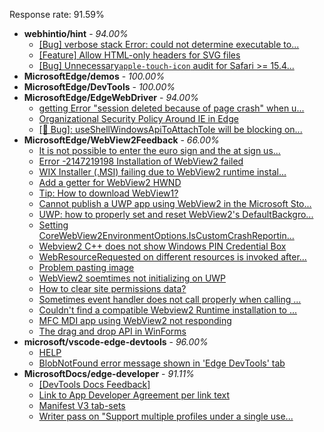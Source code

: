 Response rate: 91.59%

* **webhintio/hint** - _94.00%_
  * [[Bug] verbose stack Error: could not determine executable to...](https://github.com/webhintio/hint/issues/5349)
  * [[Feature] Allow HTML-only headers for SVG files](https://github.com/webhintio/hint/issues/5281)
  * [[Bug] Unnecessary`apple-touch-icon` audit for Safari >= 15.4...](https://github.com/webhintio/hint/issues/5256)
* **MicrosoftEdge/demos** - _100.00%_
* **MicrosoftEdge/DevTools** - _100.00%_
* **MicrosoftEdge/EdgeWebDriver** - _94.00%_
  * [getting Error "session deleted because of page crash" when u...](https://github.com/MicrosoftEdge/EdgeWebDriver/issues/55)
  * [Organizational Security Policy Around IE in Edge](https://github.com/MicrosoftEdge/EdgeWebDriver/issues/54)
  * [[🐛 Bug]: useShellWindowsApiToAttachToIe will be blocking on...](https://github.com/MicrosoftEdge/EdgeWebDriver/issues/34)
* **MicrosoftEdge/WebView2Feedback** - _66.00%_
  * [It is not possible to enter the euro sign and the at sign us...](https://github.com/MicrosoftEdge/WebView2Feedback/issues/2917)
  * [Error -2147219198 Installation of WebView2 failed](https://github.com/MicrosoftEdge/WebView2Feedback/issues/2914)
  * [ WIX Installer (.MSI) failing due to WebView2 runtime instal...](https://github.com/MicrosoftEdge/WebView2Feedback/issues/2911)
  * [Add a getter for WebView2 HWND](https://github.com/MicrosoftEdge/WebView2Feedback/issues/2907)
  * [Tip: How to download WebView1?](https://github.com/MicrosoftEdge/WebView2Feedback/issues/2902)
  * [Cannot publish a UWP app using WebView2 in the Microsoft Sto...](https://github.com/MicrosoftEdge/WebView2Feedback/issues/2901)
  * [UWP: how to properly set and reset WebView2's DefaultBackgro...](https://github.com/MicrosoftEdge/WebView2Feedback/issues/2899)
  * [Setting CoreWebView2EnvironmentOptions.IsCustomCrashReportin...](https://github.com/MicrosoftEdge/WebView2Feedback/issues/2895)
  * [Webview2 C++ does not show Windows PIN Credential Box](https://github.com/MicrosoftEdge/WebView2Feedback/issues/2912)
  * [WebResourceRequested on different resources is invoked after...](https://github.com/MicrosoftEdge/WebView2Feedback/issues/2909)
  * [Problem pasting image](https://github.com/MicrosoftEdge/WebView2Feedback/issues/2900)
  * [WebView2 soemtimes not initializing on UWP](https://github.com/MicrosoftEdge/WebView2Feedback/issues/2894)
  * [How to clear site permissions data?](https://github.com/MicrosoftEdge/WebView2Feedback/issues/2889)
  * [Sometimes event handler does not call properly when calling ...](https://github.com/MicrosoftEdge/WebView2Feedback/issues/2885)
  * [Couldn't find a compatible Webview2 Runtime installation to ...](https://github.com/MicrosoftEdge/WebView2Feedback/issues/2884)
  * [ MFC MDI app using WebView2 not responding](https://github.com/MicrosoftEdge/WebView2Feedback/issues/2877)
  * [The drag and drop API in WinForms](https://github.com/MicrosoftEdge/WebView2Feedback/issues/2873)
* **microsoft/vscode-edge-devtools** - _96.00%_
  * [HELP](https://github.com/microsoft/vscode-edge-devtools/issues/1244)
  * [BlobNotFound error message shown in 'Edge DevTools' tab](https://github.com/microsoft/vscode-edge-devtools/issues/1243)
* **MicrosoftDocs/edge-developer** - _91.11%_
  * [[DevTools Docs Feedback]](https://github.com/MicrosoftDocs/edge-developer/issues/2283)
  * [Link to App Developer Agreement per link text](https://github.com/MicrosoftDocs/edge-developer/pull/2273)
  * [Manifest V3 tab-sets](https://github.com/MicrosoftDocs/edge-developer/pull/2272)
  * [Writer pass on "Support multiple profiles under a single use...](https://github.com/MicrosoftDocs/edge-developer/pull/2260)
